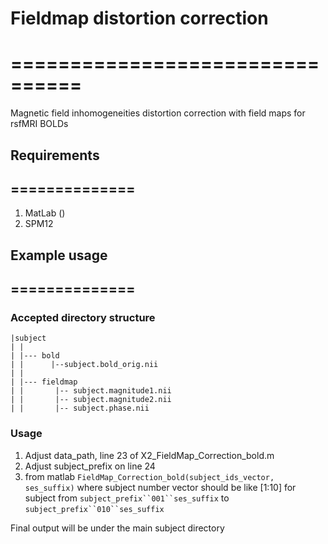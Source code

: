 # Fieldmap distortion correction
# ================================

Magnetic field inhomogeneities distortion correction with field maps for rsfMRI BOLDs

## Requirements
## ==============

1) MatLab ()
2) SPM12

## Example usage
## ==============

### Accepted directory structure
```
|subject
| |
| |--- bold
| |      |--subject.bold_orig.nii
| |
| |--- fieldmap
| |       |-- subject.magnitude1.nii
| |       |-- subject.magnitude2.nii
| |       |-- subject.phase.nii  

```

### Usage
1) Adjust data_path, line 23 of X2_FieldMap_Correction_bold.m
2)  Adjust subject_prefix on line 24
3) from matlab `FieldMap_Correction_bold(subject_ids_vector, ses_suffix)` where subject number vector should be like [1:10] for subject from `subject_prefix``001``ses_suffix` to `subject_prefix``010``ses_suffix`

Final output will be under the main subject directory
